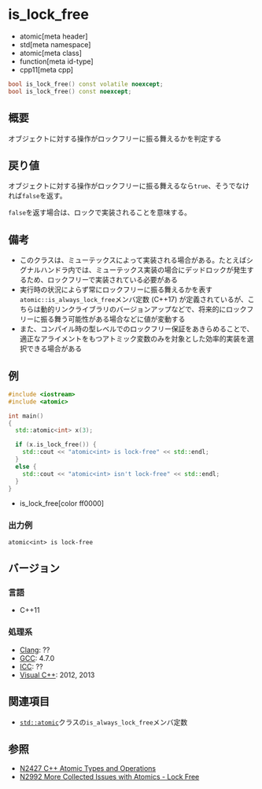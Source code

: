 # is_lock_free
* atomic[meta header]
* std[meta namespace]
* atomic[meta class]
* function[meta id-type]
* cpp11[meta cpp]

```cpp
bool is_lock_free() const volatile noexcept;
bool is_lock_free() const noexcept;
```

## 概要
オブジェクトに対する操作がロックフリーに振る舞えるかを判定する


## 戻り値
オブジェクトに対する操作がロックフリーに振る舞えるなら`true`、そうでなければ`false`を返す。

`false`を返す場合は、ロックで実装されることを意味する。


## 備考
- このクラスは、ミューテックスによって実装される場合がある。たとえばシグナルハンドラ内では、ミューテックス実装の場合にデッドロックが発生するため、ロックフリーで実装されている必要がある
- 実行時の状況によらず常にロックフリーに振る舞えるかを表す`atomic::is_always_lock_free`メンバ定数 (C++17) が定義されているが、こちらは動的リンクライブラリのバージョンアップなどで、将来的にロックフリーに振る舞う可能性がある場合などに値が変動する
- また、コンパイル時の型レベルでのロックフリー保証をあきらめることで、適正なアライメントをもつアトミック変数のみを対象とした効率的実装を選択できる場合がある


## 例
```cpp example
#include <iostream>
#include <atomic>

int main()
{
  std::atomic<int> x(3);

  if (x.is_lock_free()) {
    std::cout << "atomic<int> is lock-free" << std::endl;
  }
  else {
    std::cout << "atomic<int> isn't lock-free" << std::endl;
  }
}
```
* is_lock_free[color ff0000]


### 出力例
```
atomic<int> is lock-free
```


## バージョン
### 言語
- C++11

### 処理系
- [Clang](/implementation.md#clang): ??
- [GCC](/implementation.md#gcc): 4.7.0
- [ICC](/implementation.md#icc): ??
- [Visual C++](/implementation.md#visual_cpp): 2012, 2013


## 関連項目
- [`std::atomic`](/reference/atomic/atomic.md)クラスの`is_always_lock_free`メンバ定数


## 参照
- [N2427 C++ Atomic Types and Operations](http://www.open-std.org/jtc1/sc22/wg21/docs/papers/2007/n2427.html)
- [N2992 More Collected Issues with Atomics - Lock Free](http://www.open-std.org/jtc1/sc22/wg21/docs/papers/2009/n2992.htm#lockfree)
